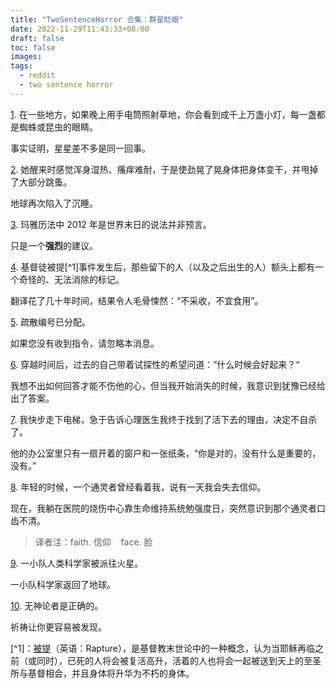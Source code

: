```yaml
---
title: "TwoSentenceHorror 合集：群星眨眼"
date: 2022-11-29T11:43:33+08:00
draft: false
toc: false
images:
tags: 
  - reddit
  - two sentence horror
---
```


[1](https://www.reddit.com/r/TwoSentenceHorror/comments/yjqmcg/in_some_places_if_you_shine_a_flashlight_into/). 在一些地方，如果晚上用手电筒照射草地，你会看到成千上万盏小灯，每一盏都是蜘蛛或昆虫的眼睛。

事实证明，星星差不多是同一回事。

[2](https://www.reddit.com/r/TwoSentenceHorror/comments/y9wfa9/she_awoke_feeling_too_warm_wet_and_itchy_so_she/). 她醒来时感觉浑身湿热、瘙痒难耐，于是使劲晃了晃身体把身体变干，并甩掉了大部分跳蚤。

地球再次陷入了沉睡。

[3](https://www.reddit.com/r/TwoSentenceHorror/comments/ye8dcz/the_mayans_2012_calendar_wasnt_a_prophecy_of_the/). 玛雅历法中 2012 年是世界末日的说法并非预言。

只是一个**强烈**的建议。

[4](https://www.reddit.com/r/TwoSentenceHorror/comments/yg1af9/after_the_christian_rapture_happened_to_everyones/). 基督徒被提[^1]事件发生后，那些留下的人（以及之后出生的人）额头上都有一个奇怪的、无法消除的标记。

翻译花了几十年时间，结果令人毛骨悚然：“不采收，不宜食用”。

[5](https://www.reddit.com/r/TwoSentenceHorror/comments/yviw0t/evacuation_numbers_have_been_assigned/). 疏散编号已分配。

如果您没有收到指令，请忽略本消息。

[6](https://www.reddit.com/r/TwoSentenceHorror/comments/wi2v8m/when_i_travelled_back_in_time_my_pastself_asked/). 穿越时间后，过去的自己带着试探性的希望问道：”什么时候会好起来？“

我想不出如何回答才能不伤他的心，但当我开始消失的时候，我意识到犹豫已经给出了答案。

[7](https://www.reddit.com/r/TwoSentenceHorror/comments/vfys0d/i_stepped_off_the_elevator_eager_to_tell_my/). 我快步走下电梯，急于告诉心理医生我终于找到了活下去的理由，决定不自杀了。

他的办公室里只有一扇开着的窗户和一张纸条，“你是对的，没有什么是重要的，没有。”

[8](https://www.reddit.com/r/TwoSentenceHorror/comments/s6n3do/when_i_was_young_a_psychic_once_looked_at_me_and/). 年轻的时候，一个通灵者曾经看着我，说有一天我会失去信仰。

现在，我躺在医院的烧伤中心靠生命维持系统勉强度日，突然意识到那个通灵者口齿不清。

> 译者注：faith. 信仰    face. 脸

[9](https://www.reddit.com/r/TwoSentenceHorror/comments/s9e6lj/a_small_team_of_human_scientists_was_sent_to_mars/). 一小队人类科学家被派往火星。

一小队科学家返回了地球。

[10](https://www.reddit.com/r/TwoSentenceHorror/comments/vmkear/atheists_had_the_right_idea/). 无神论者是正确的。

祈祷让你更容易被发现。

[^1]：[被提](https://zh.wikipedia.org/zh-cn/%E8%A2%AB%E6%8F%90)（英语：Rapture），是基督教末世论中的一种概念，认为当耶稣再临之前（或同时），已死的人将会被复活高升，活着的人也将会一起被送到天上的至圣所与基督相会，并且身体将升华为不朽的身体。
